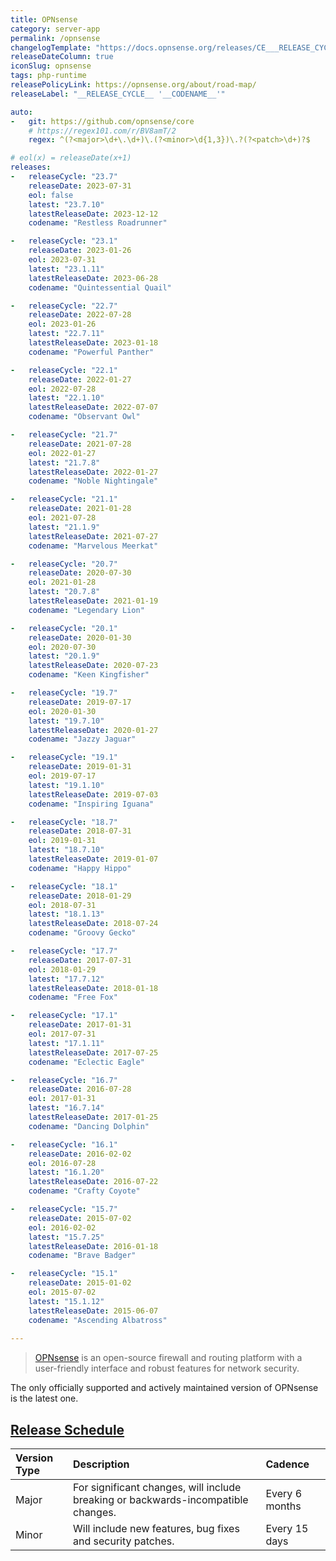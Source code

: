 ```yaml
---
title: OPNsense
category: server-app
permalink: /opnsense
changelogTemplate: "https://docs.opnsense.org/releases/CE___RELEASE_CYCLE__.html"
releaseDateColumn: true
iconSlug: opnsense
tags: php-runtime
releasePolicyLink: https://opnsense.org/about/road-map/
releaseLabel: "__RELEASE_CYCLE__ '__CODENAME__'"

auto:
-   git: https://github.com/opnsense/core
    # https://regex101.com/r/BV8amT/2
    regex: ^(?<major>\d+\.\d+)\.(?<minor>\d{1,3})\.?(?<patch>\d+)?$

# eol(x) = releaseDate(x+1)
releases:
-   releaseCycle: "23.7"
    releaseDate: 2023-07-31
    eol: false
    latest: "23.7.10"
    latestReleaseDate: 2023-12-12
    codename: "Restless Roadrunner"

-   releaseCycle: "23.1"
    releaseDate: 2023-01-26
    eol: 2023-07-31
    latest: "23.1.11"
    latestReleaseDate: 2023-06-28
    codename: "Quintessential Quail"

-   releaseCycle: "22.7"
    releaseDate: 2022-07-28
    eol: 2023-01-26
    latest: "22.7.11"
    latestReleaseDate: 2023-01-18
    codename: "Powerful Panther"

-   releaseCycle: "22.1"
    releaseDate: 2022-01-27
    eol: 2022-07-28
    latest: "22.1.10"
    latestReleaseDate: 2022-07-07
    codename: "Observant Owl"

-   releaseCycle: "21.7"
    releaseDate: 2021-07-28
    eol: 2022-01-27
    latest: "21.7.8"
    latestReleaseDate: 2022-01-27
    codename: "Noble Nightingale"

-   releaseCycle: "21.1"
    releaseDate: 2021-01-28
    eol: 2021-07-28
    latest: "21.1.9"
    latestReleaseDate: 2021-07-27
    codename: "Marvelous Meerkat"

-   releaseCycle: "20.7"
    releaseDate: 2020-07-30
    eol: 2021-01-28
    latest: "20.7.8"
    latestReleaseDate: 2021-01-19
    codename: "Legendary Lion"

-   releaseCycle: "20.1"
    releaseDate: 2020-01-30
    eol: 2020-07-30
    latest: "20.1.9"
    latestReleaseDate: 2020-07-23
    codename: "Keen Kingfisher"

-   releaseCycle: "19.7"
    releaseDate: 2019-07-17
    eol: 2020-01-30
    latest: "19.7.10"
    latestReleaseDate: 2020-01-27
    codename: "Jazzy Jaguar"

-   releaseCycle: "19.1"
    releaseDate: 2019-01-31
    eol: 2019-07-17
    latest: "19.1.10"
    latestReleaseDate: 2019-07-03
    codename: "Inspiring Iguana"

-   releaseCycle: "18.7"
    releaseDate: 2018-07-31
    eol: 2019-01-31
    latest: "18.7.10"
    latestReleaseDate: 2019-01-07
    codename: "Happy Hippo"

-   releaseCycle: "18.1"
    releaseDate: 2018-01-29
    eol: 2018-07-31
    latest: "18.1.13"
    latestReleaseDate: 2018-07-24
    codename: "Groovy Gecko"

-   releaseCycle: "17.7"
    releaseDate: 2017-07-31
    eol: 2018-01-29
    latest: "17.7.12"
    latestReleaseDate: 2018-01-18
    codename: "Free Fox"

-   releaseCycle: "17.1"
    releaseDate: 2017-01-31
    eol: 2017-07-31
    latest: "17.1.11"
    latestReleaseDate: 2017-07-25
    codename: "Eclectic Eagle"

-   releaseCycle: "16.7"
    releaseDate: 2016-07-28
    eol: 2017-01-31
    latest: "16.7.14"
    latestReleaseDate: 2017-01-25
    codename: "Dancing Dolphin"

-   releaseCycle: "16.1"
    releaseDate: 2016-02-02
    eol: 2016-07-28
    latest: "16.1.20"
    latestReleaseDate: 2016-07-22
    codename: "Crafty Coyote"

-   releaseCycle: "15.7"
    releaseDate: 2015-07-02
    eol: 2016-02-02
    latest: "15.7.25"
    latestReleaseDate: 2016-01-18
    codename: "Brave Badger"

-   releaseCycle: "15.1"
    releaseDate: 2015-01-02
    eol: 2015-07-02
    latest: "15.1.12"
    latestReleaseDate: 2015-06-07
    codename: "Ascending Albatross"
    
---
```


> [OPNsense](https://opnsense.org/) is an open-source firewall and routing platform with a user-friendly interface and robust features for network security.

The only officially supported and actively maintained version of OPNsense is the latest one.  

## [Release Schedule](https://docs.opnsense.org/manual/updates.html)

| Version Type         | Description                                                                                           | Cadence        |
|:---------------------|:------------------------------------------------------------------------------------------------------|:---------------|
| Major                | For significant changes, will include breaking or backwards-incompatible changes.                     | Every 6 months |
| Minor                | Will include new features, bug fixes and security patches.                                            | Every 15 days  |
